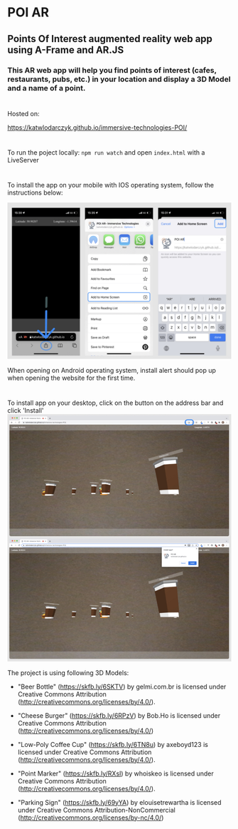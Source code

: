# POI AR
## Points Of Interest augmented reality web app using A-Frame and AR.JS

### This AR web app will help you find points of interest (cafes, restaurants, pubs, etc.) in your location and display a 3D Model and a name of a point. 

#

Hosted on: 

https://katwlodarczyk.github.io/immersive-technologies-POI/
#
To run the poject locally: ```npm run watch``` and open ```index.html``` with a LiveServer

#
To install the app on your mobile with IOS operating system, follow the instructions below:

![alt text](./screenshots/1.jpg)

When opening on Android operating system, install alert should pop up when opening the website for the first time.

#
To install app on your desktop, click on the button on the address bar and click 'Install'
![alt text](./screenshots/2.jpg)

The project is using following 3D Models: 

- "Beer Bottle" (https://skfb.ly/6SKTV) by gelmi.com.br is licensed under Creative Commons Attribution (http://creativecommons.org/licenses/by/4.0/).

- "Cheese Burger" (https://skfb.ly/6RPzV) by Bob.Ho is licensed under Creative Commons Attribution (http://creativecommons.org/licenses/by/4.0/)

- "Low-Poly Coffee Cup" (https://skfb.ly/6TN8u) by axeboyd123 is licensed under Creative Commons Attribution (http://creativecommons.org/licenses/by/4.0/).

- "Point Marker" (https://skfb.ly/RXsI) by whoiskeo is licensed under Creative Commons Attribution (http://creativecommons.org/licenses/by/4.0/).

- "Parking Sign" (https://skfb.ly/69yYA) by elouisetrewartha is licensed under Creative Commons Attribution-NonCommercial (http://creativecommons.org/licenses/by-nc/4.0/)